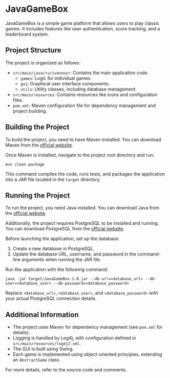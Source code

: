 # JavaGameBox

JavaGameBox is a simple game platform that allows users to play classic games. It includes features like user authentication, score tracking, and a leaderboard system.

## Project Structure

The project is organized as follows:
- `src/main/java/ru/ivannovr`: Contains the main application code.
    - `games`: Logic for individual games.
    - `gui`: Graphical user interface components.
    - `utils`: Utility classes, including database management.
- `src/main/resources`: Contains resources like icons and configuration files.
- `pom.xml`: Maven configuration file for dependency management and project building.

## Building the Project

To build the project, you need to have Maven installed. You can download Maven from the [official website](https://maven.apache.org/download.cgi).

Once Maven is installed, navigate to the project root directory and run:

```mvn clean package```

This command compiles the code, runs tests, and packages the application into a JAR file located in the `target` directory.

## Running the Project

To run the project, you need Java installed. You can download Java from the [official website](https://www.java.com/en/download/).

Additionally, the project requires PostgreSQL to be installed and running. You can download PostgreSQL from the [official website](https://www.postgresql.org/download/).

Before launching the application, set up the database:
1. Create a new database in PostgreSQL.
2. Update the database URL, username, and password in the command-line arguments when running the JAR file.

Run the application with the following command:

```java -jar target/JavaGameBox-1.0.jar --db-url=<database_url> --db-user=<database_user> --db-password=<database_password>```

Replace `<database_url>`, `<database_user>`, and `<database_password>` with your actual PostgreSQL connection details.

## Additional Information

- The project uses Maven for dependency management (see `pom.xml` for details).
- Logging is handled by Log4j, with configuration defined in `src/main/resources/log4j2.xml`.
- The GUI is built using Swing.
- Each game is implemented using object-oriented principles, extending an `AbstractGame` class.

For more details, refer to the source code and comments.